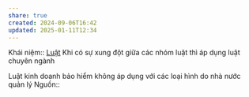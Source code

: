 ```yaml
---
share: true
created: 2024-09-06T16:42
updated: 2025-01-11T12:34
---
```

Khái niệm:: [Luật](../../%CE%9E%20Kh%C3%A1i%20ni%E1%BB%87m/Lu%E1%BA%ADt.md)
Khi có sự xung đột giữa các nhóm luật thì áp dụng luật chuyên ngành

Luật kinh doanh bảo hiểm không áp dụng với các loại hình do nhà nước quản lý
Nguồn:: 
